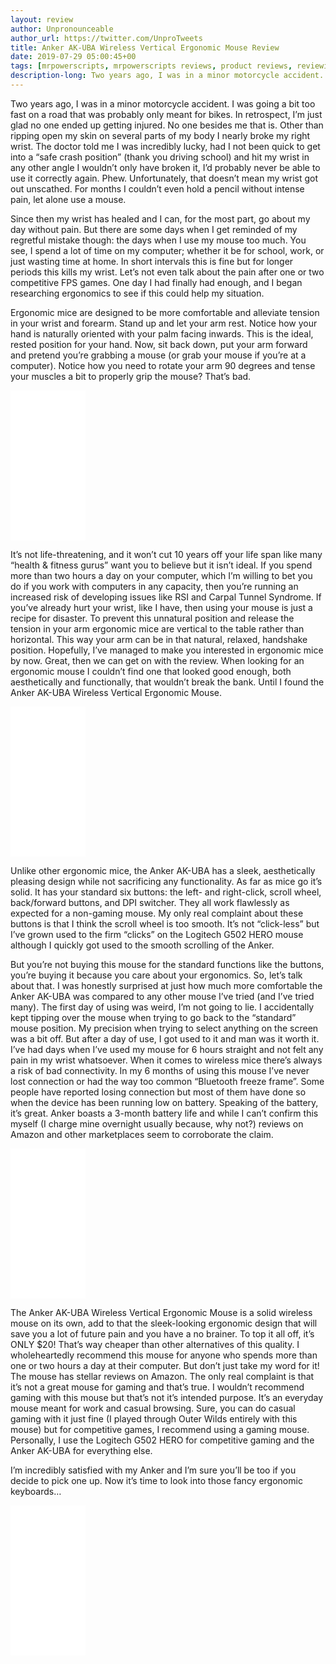 ```yaml
---
layout: review
author: Unpronounceable
author_url: https://twitter.com/UnproTweets
title: Anker AK-UBA Wireless Vertical Ergonomic Mouse Review
date: 2019-07-29 05:00:45+00
tags: [mrpowerscripts, mrpowerscripts reviews, product reviews, reviewing amazon products, amazon product]
description-long: Two years ago, I was in a minor motorcycle accident. I was going a bit too fast on a road that was probably only meant for bikes. In retrospect, I’m just glad no one ended up getting injured. No one besides me that is. Other than ripping open my skin on several parts of my body I nearly broke my right wrist. The doctor told me I was incredibly lucky, had I not been quick to get into a “safe crash position” (thank you driving school) and hit my wrist in any other angle I wouldn’t only have broken it, I’d probably never be able to use it correctly again. Phew. Unfortunately, that doesn’t mean my wrist got out unscathed. For months I couldn’t even hold a pencil without intense pain, let alone use a mouse.
---
```


Two years ago, I was in a minor motorcycle accident. I was going a bit too fast on a road that was probably only meant for bikes. In retrospect, I’m just glad no one ended up getting injured. No one besides me that is. Other than ripping open my skin on several parts of my body I nearly broke my right wrist. The doctor told me I was incredibly lucky, had I not been quick to get into a “safe crash position” (thank you driving school) and hit my wrist in any other angle I wouldn’t only have broken it, I’d probably never be able to use it correctly again. Phew. Unfortunately, that doesn’t mean my wrist got out unscathed. For months I couldn’t even hold a pencil without intense pain, let alone use a mouse.

Since then my wrist has healed and I can, for the most part, go about my day without pain. But there are some days when I get reminded of my regretful mistake though: the days when I use my mouse too much. You see, I spend a lot of time on my computer; whether it be for school, work, or just wasting time at home. In short intervals this is fine but for longer periods this kills my wrist. Let’s not even talk about the pain after one or two competitive FPS games. One day I had finally had enough, and I began researching ergonomics to see if this could help my situation.

Ergonomic mice are designed to be more comfortable and alleviate tension in your wrist and forearm. Stand up and let your arm rest. Notice how your hand is naturally oriented with your palm facing inwards. This is the ideal, rested position for your hand. Now, sit back down, put your arm forward and pretend you’re grabbing a mouse (or grab your mouse if you’re at a computer). Notice how you need to rotate your arm 90 degrees and tense your muscles a bit to properly grip the mouse? That’s bad.

<iframe style="width:120px;height:240px;" marginwidth="0" marginheight="0" scrolling="no" frameborder="0" src="//ws-na.amazon-adsystem.com/widgets/q?ServiceVersion=20070822&OneJS=1&Operation=GetAdHtml&MarketPlace=US&source=ac&ref=tf_til&ad_type=product_link&tracking_id=mrpowerscript-20&marketplace=amazon&region=US&placement=B00BIFNTMC&asins=B00BIFNTMC&linkId=546a9d950cef147e9cc3c6889314978f&show_border=true&link_opens_in_new_window=true&price_color=333333&title_color=0066c0&bg_color=ffffff">
    </iframe>

It’s not life-threatening, and it won’t cut 10 years off your life span like many “health & fitness gurus” want you to believe but it isn’t ideal. If you spend more than two hours a day on your computer, which I’m willing to bet you do if you work with computers in any capacity, then you’re running an increased risk of developing issues like RSI and Carpal Tunnel Syndrome. If you’ve already hurt your wrist, like I have, then using your mouse is just a recipe for disaster.
To prevent this unnatural position and release the tension in your arm ergonomic mice are vertical to the table rather than horizontal. This way your arm can be in that natural, relaxed, handshake position.
Hopefully, I’ve managed to make you interested in ergonomic mice by now. Great, then we can get on with the review. When looking for an ergonomic mouse I couldn’t find one that looked good enough, both aesthetically and functionally, that wouldn’t break the bank. Until I found the Anker AK-UBA Wireless Vertical Ergonomic Mouse. 

<iframe style="width:120px;height:240px;" marginwidth="0" marginheight="0" scrolling="no" frameborder="0" src="//ws-na.amazon-adsystem.com/widgets/q?ServiceVersion=20070822&OneJS=1&Operation=GetAdHtml&MarketPlace=US&source=ac&ref=tf_til&ad_type=product_link&tracking_id=mrpowerscript-20&marketplace=amazon&region=US&placement=B00BIFNTMC&asins=B00BIFNTMC&linkId=546a9d950cef147e9cc3c6889314978f&show_border=true&link_opens_in_new_window=true&price_color=333333&title_color=0066c0&bg_color=ffffff">
    </iframe>

Unlike other ergonomic mice, the Anker AK-UBA has a sleek, aesthetically pleasing design while not sacrificing any functionality. As far as mice go it’s solid. It has your standard six buttons: the left- and right-click, scroll wheel, back/forward buttons, and DPI switcher. They all work flawlessly as expected for a non-gaming mouse. My only real complaint about these buttons is that I think the scroll wheel is too smooth. It’s not “click-less” but I’ve grown used to the firm “clicks” on the Logitech G502 HERO mouse although I quickly got used to the smooth scrolling of the Anker.

But you’re not buying this mouse for the standard functions like the buttons, you’re buying it because you care about your ergonomics. So, let’s talk about that. I was honestly surprised at just how much more comfortable the Anker AK-UBA was compared to any other mouse I’ve tried (and I’ve tried many). The first day of using was weird, I’m not going to lie. I accidentally kept tipping over the mouse when trying to go back to the “standard” mouse position. My precision when trying to select anything on the screen was a bit off. But after a day of use, I got used to it and man was it worth it. I’ve had days when I’ve used my mouse for 6 hours straight and not felt any pain in my wrist whatsoever.
When it comes to wireless mice there’s always a risk of bad connectivity. In my 6 months of using this mouse I’ve never lost connection or had the way too common “Bluetooth freeze frame”. Some people have reported losing connection but most of them have done so when the device has been running low on battery. Speaking of the battery, it’s great. Anker boasts a 3-month battery life and while I can’t confirm this myself (I charge mine overnight usually because, why not?) reviews on Amazon and other marketplaces seem to corroborate the claim.

<iframe style="width:120px;height:240px;" marginwidth="0" marginheight="0" scrolling="no" frameborder="0" src="//ws-na.amazon-adsystem.com/widgets/q?ServiceVersion=20070822&OneJS=1&Operation=GetAdHtml&MarketPlace=US&source=ac&ref=tf_til&ad_type=product_link&tracking_id=mrpowerscript-20&marketplace=amazon&region=US&placement=B00BIFNTMC&asins=B00BIFNTMC&linkId=546a9d950cef147e9cc3c6889314978f&show_border=true&link_opens_in_new_window=true&price_color=333333&title_color=0066c0&bg_color=ffffff">
    </iframe>

The Anker AK-UBA Wireless Vertical Ergonomic Mouse is a solid wireless mouse on its own, add to that the sleek-looking ergonomic design that will save you a lot of future pain and you have a no brainer. To top it all off, it’s ONLY $20! That’s way cheaper than other alternatives of this quality. I wholeheartedly recommend this mouse for anyone who spends more than one or two hours a day at their computer. But don’t just take my word for it! The mouse has stellar reviews on Amazon. The only real complaint is that it’s not a great mouse for gaming and that’s true. I wouldn’t recommend gaming with this mouse but that’s not it’s intended purpose. It’s an everyday mouse meant for work and casual browsing. Sure, you can do casual gaming with it just fine (I played through Outer Wilds entirely with this mouse) but for competitive games, I recommend using a gaming mouse. Personally, I use the Logitech G502 HERO for competitive gaming and the Anker AK-UBA for everything else.

I’m incredibly satisfied with my Anker and I’m sure you’ll be too if you decide to pick one up. Now it’s time to look into those fancy ergonomic keyboards…

 <iframe style="width:120px;height:240px;" marginwidth="0" marginheight="0" scrolling="no" frameborder="0" src="//ws-na.amazon-adsystem.com/widgets/q?ServiceVersion=20070822&OneJS=1&Operation=GetAdHtml&MarketPlace=US&source=ac&ref=tf_til&ad_type=product_link&tracking_id=mrpowerscript-20&marketplace=amazon&region=US&placement=B00BIFNTMC&asins=B00BIFNTMC&linkId=546a9d950cef147e9cc3c6889314978f&show_border=true&link_opens_in_new_window=true&price_color=333333&title_color=0066c0&bg_color=ffffff">
    </iframe>